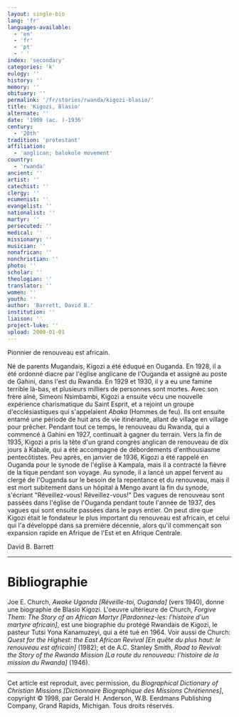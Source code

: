 ```yaml
---
layout: single-bio
lang: 'fr'
languages-available:
  - 'en'
  - 'fr'
  - 'pt'
  - ' '
index: 'secondary'
categories: 'k'
eulogy: ''
history: ''
memory: ''
obituary: ''
permalink: '/fr/stories/rwanda/kigozi-blasio/'
title: 'Kigozi, Blasio'
alternate: ''
date: '1909 (ac. )-1936'
century:
  - '20th'
tradition: 'protestant'
affiliation:
  - 'anglican; balokole movement'
country:
  - 'rwanda'
ancient: ''
artist: ''
catechist: ''
clergy: ''
ecumenist: ''
evangelist: ''
nationalist: ''
martyr: ''
persecuted: ''
medical: ''
missionary: ''
musician: ''
nonafrican: ''
nonchristian: ''
photo: ''
scholar: ''
theologian: ''
translator: ''
women: ''
youth: ''
author: 'Barrett, David B.'
institution: ''
liaison: ''
project-luke: ''
upload: 2000-01-01
---
```



Pionnier de renouveau est africain.

Né de parents Mugandais, Kigozi a été éduqué en Ouganda. En 1928, il a été ordonné diacre par l'église anglicane de l'Ouganda et assigné au poste de Gahini, dans l'est du Rwanda. En 1929 et 1930, il y a eu une famine terrible là-bas, et plusieurs milliers de personnes sont mortes. Avec son frère aîné, Simeoni Nsimbambi, Kigozi a ensuite vécu une nouvelle expérience charismatique du Saint Esprit, et a rejoint un groupe d'ecclésiastiques qui s'appelaient *Abaka* (Hommes de feu). Ils ont ensuite entamé une p&eacute;riode de huit ans de vie itinérante, allant de village en village pour pr&ecirc;cher. Pendant tout ce temps, le renouveau du Rwanda, qui a commencé à Gahini en 1927, continuait à gagner du terrain. Vers la fin de 1935, Kigozi a pris la tête d'un grand congrès anglican de renouveau de dix jours à Kabale, qui a été accompagné de débordements d'enthousiasme pentecôtistes. Peu après, en janvier de 1936, Kigozi a été rappelé en Ouganda pour le synode de l'église à Kampala, mais il a contracté la fièvre de la tique pendant son voyage. Au synode, il a lancé un appel fervent au clergé de l'Ouganda sur le besoin de la repentance et du renouveau, mais il est mort subitement dans un hôpital à Mengo avant la fin du synode, s'écriant "Réveillez-vous! Réveillez-vous!" Des vagues de renouveau sont passées dans l'église de l'Ouganda pendant toute l'année de 1937, des vagues qui sont ensuite passées dans le pays entier. On peut dire que Kigozi était le fondateur le plus important du renouveau est africain, et celui qui l'a développé dans sa première décennie, alors qu'il commençait son expansion rapide en Afrique de l'Est et en Afrique Centrale.

David B. Barrett

---

# Bibliographie

Joe E. Church, *Awake Uganda [Réveille-toi, Ouganda]* (vers 1940), donne une biographie de Blasio Kigozi. L'oeuvre ultérieure de Church, *Forgive Them: The Story of an African Martyr [Pardonnez-les: l'histoire d'un martyre africain]*, est une biographie du protégé Rwandais de Kigozi, le pasteur Tutsi Yona Kanamuzeyi, qui a été tué en 1964. Voir aussi de Church: *Quest for the Highest: the East African Revival [En quête du plus haut: le renouveau est africain]* (1982); et de A.C. Stanley Smith, *Road to Revival: the Story of the Rwanda Mission [La route du renouveau: l'histoire de la mission du Rwanda]* (1946).

---

Cet article est reproduit, avec permission, du  *Biographical Dictionary of Christian Missions [Dictionnaire Biographique des Missions Chrétiennes]*, copyright © 1998, par Gerald H. Anderson, W.B. Eerdmans Publishing Company, Grand Rapids, Michigan. Tous droits réservés.